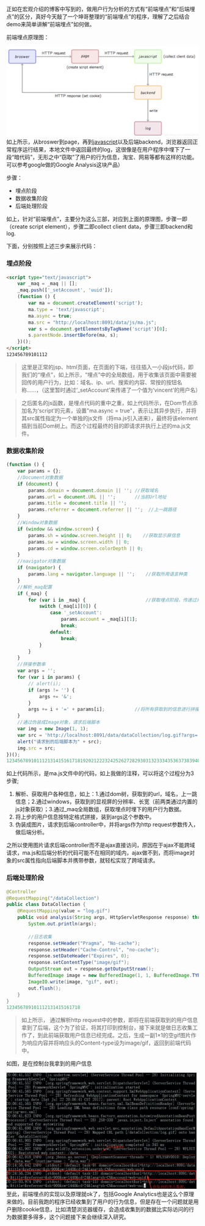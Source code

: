 正如在宏观介绍的博客中写到的，做用户行为分析的方式有“前端埋点”和“后端埋点”的区分，真好今天敲了一个坤哥整理的“前端埋点”的程序，理解了之后结合demo来简单讲解“前端埋点”如何做。

前端埋点原理图：

![在这里插入图片描述](../Picture/Snipaste_2021-11-24_19-24-37.png)
如上所示，从broswer到page，再到[javascript](https://so.csdn.net/so/search?from=pc_blog_highlight&q=javascript)以及后端backend，浏览器返回正常程序运行结果，本地文件中返回最终的log，这很像是在用户程序中埋下了一段“暗代码”，无形之中“窃取”了用户的行为信息，淘宝、网易等都有这样的功能。
可以参考google做的Google Analysis这块产品）

步骤：

- 埋点阶段
- 数据收集阶段
- 后端处理阶段

如上，针对“前端埋点”，主要分为这么三部，对应到上面的原理图，步骤一即（create script element），步骤二即collect client data，步骤三即backend和log.

下面，分别按照上述三步来展示代码：

### 埋点阶段

```html
<script type="text/javascript">
    var _maq = _maq || [];
    _maq.push(['_setAccount', 'uuid']);
    (function () {
        var ma = document.createElement('script');
        ma.type = 'text/javascript';
        ma.async = true;
        ma.src = "http://localhost:8091/data/js/ma.js";
        var s = document.getElementsByTagName('script')[0];
        s.parentNode.insertBefore(ma, s);
    })();
</script>
123456789101112
```

> 这里是正常的jsp、html页面，在页面的下端，往往插入一小段js代码，即我们的“埋点”，如上所示，“埋点”中的全局数组，用于收集该页面中需要被回传的用户行为，比如：域名、ip、url、搜索的内容、常按的按钮名称……，（这里暂时通过‘_setAccount’来传递了一个值为‘vincent’的用户名）

> 之后匿名的js函数，是埋点代码的重中之重，如上代码所示，在Dom节点添加名为‘script’的元素，设置"ma.async = true"，表示让其异步执行，并将其src属性指定为一个单独的js文件（将ma.js引入进来），最终将该element插到当前Dom树上。而这个过程最终的目的即请求并执行上述的ma.js文件。

### 数据收集阶段

```js
(function () {
    var params = {};
    //Document对象数据
    if (document) {
        params.domain = document.domain || ''; //获取域名
        params.url = document.URL || '';       //当前Url地址
        params.title = document.title || '';
        params.referrer = document.referrer || '';  //上一跳路径
    }
    //Window对象数据
    if (window && window.screen) {
        params.sh = window.screen.height || 0;    //获取显示屏信息
        params.sw = window.screen.width || 0;
        params.cd = window.screen.colorDepth || 0;
    }
    //navigator对象数据
    if (navigator) {
        params.lang = navigator.language || '';    //获取所用语言种类
    }
    //解析_maq配置
    if (_maq) {
        for (var i in _maq) {                      //获取埋点阶段，传递过来的用户行为
            switch (_maq[i][0]) {
                case '_setAccount':
                    params.account = _maq[i][1];
                    break;
                default:
                    break;
            }
        }
    }
    //拼接参数串
    var args = '';
    for (var i in params) {
        // alert(i);
        if (args != '') {
            args += '&';
        }
        args += i + '=' + params[i];           //将所有获取到的信息进行拼接
    }
    //通过伪装成Image对象，请求后端脚本
    var img = new Image(1, 1);
    var src = 'http://localhost:8091/data/dataCollection/log.gif?args=' + encodeURIComponent(args);
    alert("请求到的后端脚本为" + src);
    img.src = src;
})();
12345678910111213141516171819202122232425262728293031323334353637383940414243444546
```

如上代码所示，是ma.js文件中的代码，如上我做的注释，可以将这个过程分为3步骤;

1. 解析、获取用户各种信息，如上：1.通过dom树，获取到的url，域名，上一跳信息；2.通过windows，获取到的显视屏的分辨率、长宽（前两类通过内置的js对象获取）；3.通过_maq全局数组，获取埋点时埋下的用户行为数据。
2. 将上步的用户信息按特定格式拼接，装到args这个参数中。
3. 伪装成图片，请求到后端controller中，并将args作为http request参数传入，做后端分析。

之所以使用图片请求后端controller而不是ajax直接访问，原因在于ajax不能跨域请求，ma.js和后端分析的代码可能不在相同的域内，ajax做不到，而将image对象的src属性指向后端脚本并携带参数，就轻松实现了跨域请求。

### 后端处理阶段

```java
@Controller
@RequestMapping("/dataCollection")
public class DataCollection {
    @RequestMapping(value = "log.gif")
    public void analysis(String args, HttpServletResponse response) throws IOException {
        System.out.println(args);
         
		//日志收集 
        response.setHeader("Pragma", "No-cache");
        response.setHeader("Cache-Control", "no-cache");
        response.setDateHeader("Expires", 0);
        response.setContentType("image/gif");
        OutputStream out = response.getOutputStream();
        BufferedImage image = new BufferedImage(1, 1, BufferedImage.TYPE_INT_RGB);
        ImageIO.write(image, "gif", out);
        out.flush();
    }
}
123456789101112131415161718
```

> 如上所示， 通过解析http request中的参数，即将在前端获取到的用户信息拿到了后端，这个为了验证，将其打印到控制台，接下来就是做日志收集工作了，到此前端获取用户信息已经完成。之后，生成一副1×1的空gif图片作为响应内容并将响应头的Content-type设为image/gif，返回到前端代码中。

如图，是在控制台我拿到的用户信息



![在这里插入图片描述](../Picture/Snipaste_2021-11-24_19-26-58.png)
至此，前端埋点的实现以及原理就ok了，包括Google Analytics也是这么个原理来做的。目前我跑的程序已经收集到了用户的行为信息，但是存在一个问题就是用户删除cookie信息，比如清楚浏览器缓存，会造成收集到的数据比实际访问的行为数据要多得多，这个问题接下来会继续深入研究。
